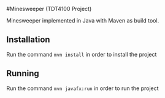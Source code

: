 #Minesweeper (TDT4100 Project)

Minesweeper implemented in Java with Maven as build tool. 

## Installation

Run the command `mvn install` in order to install the project

## Running

Run the command `mvn javafx:run` in order to run the project
